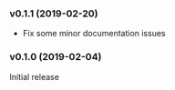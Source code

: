 <a name="v0.1.1"></a>
### v0.1.1 (2019-02-20)

- Fix some minor documentation issues

<a name="v0.1.0"></a>
### v0.1.0 (2019-02-04)

Initial release
